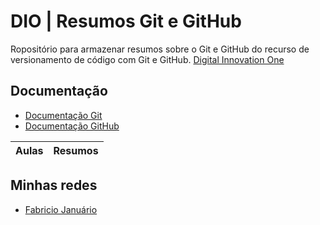 # DIO | Resumos Git e GitHub

Ropositório para armazenar resumos sobre o Git e GitHub do recurso de versionamento de código com Git e GitHub.
[Digital Innovation One](https://www.dio.com)

## Documentação
- [Documentação Git](https://git-scm.com/doc)
- [Documentação GitHub](https://docs.github.com)

| Aulas | Resumos |
|------|----------|

## Minhas redes
- [Fabricio Januário](www.facebook.com)
